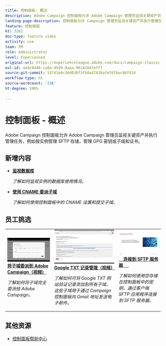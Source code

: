 ```yaml
---
title: 控制面板- 概述
description: Adobe Campaign 控制面板允许 Adobe Campaign 管理员监视关键资产并执行管理任务，例如按实例管理 SFTP 存储，管理 GPG 密钥或子域和证书。
landing-page-description: 控制面板允许 Campaign 管理员监测关键资产并执行管理任务，例如管理 SFTP 存储、GPG 密钥或子域和证书。
feature: 控制面板
kt: 3262
doc-type: feature video
activity: use
team: PM
role: Administrator
level: Experienced
original-url: https://experienceleague.adobe.com/docs/campaign-classic-learn/tutorials/administrating/control-panel-acc/control-panel-overview.html
exl-id: ae4c0448-ca8a-4599-8aaa-96c8184feff7
source-git-commit: 137d1e0c36d038f3fb8a4742bafef6fbac96f41d
workflow-type: ht
source-wordcount: '236'
ht-degree: 100%

---
```


# 控制面板 - 概述

Adobe Campaign 控制面板允许 Adobe Campaign 管理员监视关键资产并执行管理任务，例如按实例管理 SFTP 存储，管理 GPG 密钥或子域和证书。

## 新增内容

* **[监视数据库](/help/control-panel-tutorials/performance-monitoring/monitoring-databases.md)**

   *了解如何监视实例的数据库使用情况。*

* **[使用 CNAME 委派子域](/help/control-panel-tutorials/subdomains-and-certificates/delegating-subdomains-using-cname.md)**

   *了解如何使用控制面板中的 CNAME 设置和提交子域。*

## 员工挑选

<table>
<tr>
  <td>
    <a href="./subdomains-and-certificates/subdomain-delegation.md"> 
      <img alt="将子域委派到 Adobe Campaign（视频）" src="./assets/31390.jpg"/>
    </a>
    <div>
      <a href="./subdomains-and-certificates/subdomain-delegation.md">
    <strong>将子域委派到 Adobe Campaign（视频）</strong>
    </a>
    </div>
    <p>
    <em>了解如何将子域完全委派给 Adobe Campaign。</em>
    <p>
  </td>
   <td>
    <a href="./subdomains-and-certificates/google-txt-record-management.md">
      <img alt="Google TXT 记录管理（视频）" src="./assets/32369.jpg" />
    </a>
    <div>
    <a href="./subdomains-and-certificates/google-txt-record-management.md">
    <strong>Google TXT 记录管理（视频）</strong>
    </a>
    </div>
    <p>
    <em>了解如何可将 Google TXT 网站验证记录添加到所有子域，这些子域用于通过 Campaign 控制面板向 Gmail 地址发送电子邮件。</em>
    <p>
  </td>
  <td>
    <a href="./sftp-management/connect-to-sftp-server.md">
      <img alt="连接到 SFTP 服务器" src="./assets/27263.jpg" />
    </a>
    <div>
      <a href="./sftp-management/connect-to-sftp-server.md">
    <strong>连接到 SFTP 服务器</strong>
    </a>
    </div>
    <p>
    <em>了解如何使用您存储在控制面板中的密钥，通过客户端 SFTP 应用程序连接到 SFTP 服务器。</em>
    <p>
  </td>
</tr>
</table>

## 其他资源

* [控制面板帮助中心](https://docs.adobe.com/content/help/zh-Hans/control-panel/using/control-panel-home.html)
